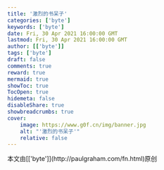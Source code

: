 ```yaml
---
title: '激烈的书呆子'
categories: ['byte']
keywords: ['byte']
date: Fri, 30 Apr 2021 16:00:00 GMT
lastmod: Fri, 30 Apr 2021 16:00:00 GMT
author: [['byte']]
tags: ['byte']
draft: false 
comments: true
reward: true 
mermaid: true 
showToc: true 
TocOpen: true 
hidemeta: false 
disableShare: true 
showbreadcrumbs: true 
cover:
    image: https://www.g0f.cn/img/banner.jpg
    alt: "'激烈的书呆子'"
    relative: false
---
```


<div>

</div>

<div>
本文由[['byte']](http://paulgraham.com/fn.html)原创
</div>

